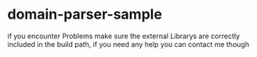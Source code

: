 # domain-parser-sample
if you encounter Problems make sure the external Librarys are correctly included in the build path, 
if you need any help you can contact me though 
